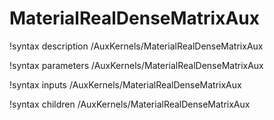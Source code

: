 <!-- MOOSE Documentation Stub: Remove this when content is added. -->

# MaterialRealDenseMatrixAux

!syntax description /AuxKernels/MaterialRealDenseMatrixAux

!syntax parameters /AuxKernels/MaterialRealDenseMatrixAux

!syntax inputs /AuxKernels/MaterialRealDenseMatrixAux

!syntax children /AuxKernels/MaterialRealDenseMatrixAux
